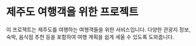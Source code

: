 # 제주도 여행객을 위한 프로젝트

이 프로젝트는 제주도를 여행하는 여행객들을 위한 서비스입니다. 다양한 관광지 정보, 숙박, 음식점 추천 등을 포함하여 여행 계획을 쉽게 세울 수 있도록 도와줍니다.
